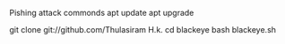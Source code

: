 Pishing attack commonds
apt update
apt upgrade

git clone git://github.com/Thulasiram H.k.
cd blackeye
bash blackeye.sh
